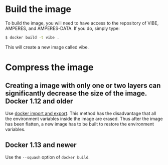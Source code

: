 Build the image
===============
To build the image, you will need to have access to the repository of VIBE,
AMPERES, and AMPERES-DATA. If you do, simply type:
```bash
$ docker build -t vibe .
```
This will create a new image called vibe.

Compress the image
==================
Creating a image with only one or two layers can significantly decrease the
size of the image.
Docker 1.12 and older
---------------------
Use [docker import and export](https://intercityup.com/blog/downsizing-docker-containers.html).
This method has the disadvantage that all the environment variables inside the
image are erased. Thus after the image has been flatten, a new image has to be
built to restore the environment variables.

Docker 1.13 and newer
---------------------
Use the `--squash` option of `docker build`.
